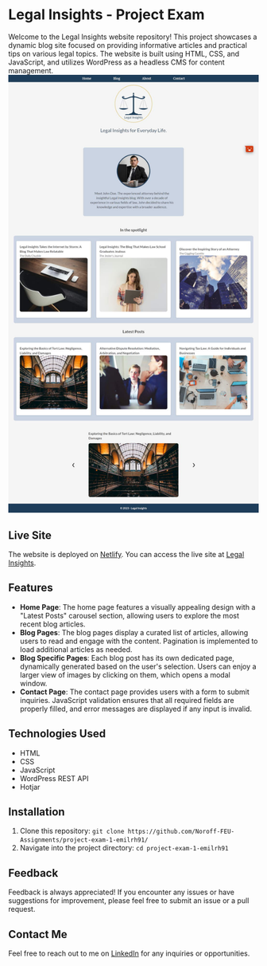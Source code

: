 # Legal Insights - Project Exam

Welcome to the Legal Insights website repository! This project showcases a dynamic blog site focused on providing informative articles and practical tips on various legal topics. The website is built using HTML, CSS, and JavaScript, and utilizes WordPress as a headless CMS for content management.
![App Screenshot](./images/legalinsights.jpg)


## Live Site

The website is deployed on [Netlify](https://www.netlify.com/). You can access the live site at [Legal Insights](https://legalinsights.netlify.app/).


## Features

- **Home Page**: The home page features a visually appealing design with a "Latest Posts" carousel section, allowing users to explore the most recent blog articles.
- **Blog Pages**: The blog pages display a curated list of articles, allowing users to read and engage with the content. Pagination is implemented to load additional articles as needed.
- **Blog Specific Pages**: Each blog post has its own dedicated page, dynamically generated based on the user's selection. Users can enjoy a larger view of images by clicking on them, which opens a modal window.
- **Contact Page**: The contact page provides users with a form to submit inquiries. JavaScript validation ensures that all required fields are properly filled, and error messages are displayed if any input is invalid.

## Technologies Used

- HTML
- CSS
- JavaScript
- WordPress REST API
- Hotjar


## Installation

1. Clone this repository: `git clone https://github.com/Noroff-FEU-Assignments/project-exam-1-emilrh91/`
2. Navigate into the project directory: `cd project-exam-1-emilrh91`

## Feedback

Feedback is always appreciated! If you encounter any issues or have suggestions for improvement, please feel free to submit an issue or a pull request.

## Contact Me
Feel free to reach out to me on [LinkedIn](https://www.linkedin.com/in/emil-halvorsen-2380b3103/) for any inquiries or opportunities.

